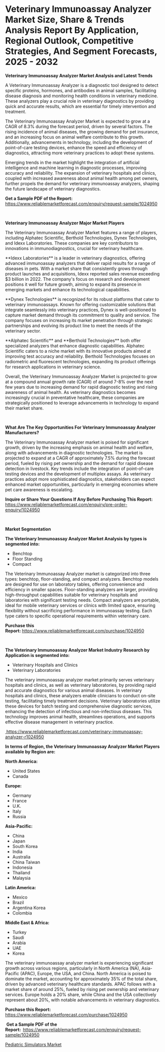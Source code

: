 <p><h1>Veterinary Immunoassay Analyzer Market Size, Share & Trends Analysis Report By Application, Regional Outlook, Competitive Strategies, And Segment Forecasts, 2025 - 2032</h1></p><p><strong>Veterinary Immunoassay Analyzer Market Analysis and Latest Trends</strong></p>
<p><p>A Veterinary Immunoassay Analyzer is a diagnostic tool designed to detect specific proteins, hormones, and antibodies in animal samples, facilitating disease diagnosis and monitoring health conditions in veterinary medicine. These analyzers play a crucial role in veterinary diagnostics by providing quick and accurate results, which are essential for timely intervention and treatment.</p><p>The Veterinary Immunoassay Analyzer Market is expected to grow at a CAGR of 8.3% during the forecast period, driven by several factors. The rising incidence of animal diseases, the growing demand for pet insurance, and an increasing focus on animal welfare contribute to this growth. Additionally, advancements in technology, including the development of point-of-care testing devices, enhance the speed and efficiency of diagnostics, attracting more veterinary practices to adopt these systems. </p><p>Emerging trends in the market highlight the integration of artificial intelligence and machine learning in diagnostic processes, improving accuracy and reliability. The expansion of veterinary hospitals and clinics, coupled with increased awareness about animal health among pet owners, further propels the demand for veterinary immunoassay analyzers, shaping the future landscape of veterinary diagnostics.</p></p>
<p><strong>Get a Sample PDF of the Report:&nbsp;</strong> <a href="https://www.reliablemarketforecast.com/enquiry/request-sample/1024950?utm_campaign=2940&utm_medium=2&utm_source=Github&utm_content=ia&utm_term=05032025&utm_id=veterinary-immunoassay-analyzer">https://www.reliablemarketforecast.com/enquiry/request-sample/1024950</a></p>
<p>&nbsp;</p>
<p><strong>Veterinary Immunoassay Analyzer Major Market Players</strong></p>
<p><p>The Veterinary Immunoassay Analyzer Market features a range of players, including Alphatec Scientific, Berthold Technologies, Dynex Technologies, and Idexx Laboratories. These companies are key contributors to innovations in immunodiagnostics, crucial for veterinary healthcare.</p><p>**Idexx Laboratories** is a leader in veterinary diagnostics, offering advanced immunoassay analyzers that deliver rapid results for a range of diseases in pets. With a market share that consistently grows through product launches and acquisitions, Idexx reported sales revenue exceeding $3 billion in 2022. The company's focus on research and development positions it well for future growth, aiming to expand its presence in emerging markets and enhance its technological capabilities.</p><p>**Dynex Technologies** is recognized for its robust platforms that cater to veterinary immunoassays. Known for offering customizable solutions that integrate seamlessly into veterinary practices, Dynex is well-positioned to capture market demand through its commitment to quality and service. The company focuses on increasing its market penetration through strategic partnerships and evolving its product line to meet the needs of the veterinary sector.</p><p>**Alphatec Scientific** and **Berthold Technologies** both offer specialized analyzers that enhance diagnostic capabilities. Alphatec Scientific caters to a niche market with its innovative products aimed at improving test accuracy and reliability. Berthold Technologies focuses on radiometric and fluorescent technologies, expanding its product offerings for research applications in veterinary science.</p><p>Overall, the Veterinary Immunoassay Analyzer Market is projected to grow at a compound annual growth rate (CAGR) of around 7-8% over the next few years due to increasing demand for rapid diagnostic testing and rising awareness of animal health. As veterinary diagnostics becomes increasingly crucial in preventative healthcare, these companies are strategically positioned to leverage advancements in technology to expand their market share.</p></p>
<p>&nbsp;</p>
<p><strong>What Are The Key Opportunities For Veterinary Immunoassay Analyzer Manufacturers?</strong></p>
<p><p>The Veterinary Immunoassay Analyzer market is poised for significant growth, driven by the increasing emphasis on animal health and welfare, along with advancements in diagnostic technologies. The market is projected to expand at a CAGR of approximately 7.5% during the forecast period, fueled by rising pet ownership and the demand for rapid disease detection in livestock. Key trends include the integration of point-of-care testing devices and the development of multiplex assays. As veterinary practices adopt more sophisticated diagnostics, stakeholders can expect enhanced market opportunities, particularly in emerging economies where pet care awareness is escalating.</p></p>
<p><strong>Inquire or Share Your Questions If Any Before Purchasing This Report:</strong> <a href="https://www.reliablemarketforecast.com/enquiry/pre-order-enquiry/1024950?utm_campaign=2940&utm_medium=2&utm_source=Github&utm_content=ia&utm_term=05032025&utm_id=veterinary-immunoassay-analyzer">https://www.reliablemarketforecast.com/enquiry/pre-order-enquiry/1024950</a></p>
<p>&nbsp;</p>
<p><strong>Market Segmentation</strong></p>
<p><strong>The Veterinary Immunoassay Analyzer Market Analysis by types is segmented into:</strong></p>
<p><ul><li>Benchtop</li><li>Floor Standing</li><li>Compact</li></ul></p>
<p><p>The Veterinary Immunoassay Analyzer market is categorized into three types: benchtop, floor-standing, and compact analyzers. Benchtop models are designed for use on laboratory tables, offering convenience and efficiency in smaller spaces. Floor-standing analyzers are larger, providing high-throughput capabilities suitable for veterinary hospitals and laboratories with significant testing needs. Compact analyzers are portable, ideal for mobile veterinary services or clinics with limited space, ensuring flexibility without sacrificing performance in immunoassay testing. Each type caters to specific operational requirements within veterinary care.</p></p>
<p><strong>Purchase this Report:&nbsp;</strong><a href="https://www.reliablemarketforecast.com/purchase/1024950?utm_campaign=2940&utm_medium=2&utm_source=Github&utm_content=ia&utm_term=05032025&utm_id=veterinary-immunoassay-analyzer">https://www.reliablemarketforecast.com/purchase/1024950</a></p>
<p>&nbsp;</p>
<p><strong>The Veterinary Immunoassay Analyzer Market Industry Research by Application is segmented into:</strong></p>
<p><ul><li>Veterinary Hospitals and Clinics</li><li>Veterinary Laboratories</li></ul></p>
<p><p>The veterinary immunoassay analyzer market primarily serves veterinary hospitals and clinics, as well as veterinary laboratories, by providing rapid and accurate diagnostics for various animal diseases. In veterinary hospitals and clinics, these analyzers enable clinicians to conduct on-site testing, facilitating timely treatment decisions. Veterinary laboratories utilize these devices for batch testing and comprehensive diagnostic services, enhancing the detection of infectious and non-infectious diseases. This technology improves animal health, streamlines operations, and supports effective disease management in veterinary practice.</p></p>
<p><a href="https://www.reliablemarketforecast.com/veterinary-immunoassay-analyzer-r1024950?utm_campaign=2940&utm_medium=2&utm_source=Github&utm_content=ia&utm_term=05032025&utm_id=veterinary-immunoassay-analyzer">&nbsp;https://www.reliablemarketforecast.com/veterinary-immunoassay-analyzer-r1024950</a></p>
<p><strong>In terms of Region, the Veterinary Immunoassay Analyzer Market Players available by Region are:</strong></p>
<p>
    <p> <strong> North America: </strong>
        <ul>
            <li>United States</li>
            <li>Canada</li>
        </ul>
        </p> 
    <p> <strong> Europe: </strong>
        <ul>
            <li>Germany</li>
            <li>France</li>
            <li>U.K.</li>
            <li>Italy</li>
            <li>Russia</li>
        </ul>
        </p> 
    <p> <strong> Asia-Pacific: </strong>
        <ul>
            <li>China</li>
            <li>Japan</li>
            <li>South Korea</li>
            <li>India</li>
            <li>Australia</li>
            <li>China Taiwan</li>
            <li>Indonesia</li>
            <li>Thailand</li>
            <li>Malaysia</li>
        </ul>
        </p> 
    <p> <strong> Latin America: </strong>
        <ul>
            <li>Mexico</li>
            <li>Brazil</li>
            <li>Argentina Korea</li>
            <li>Colombia</li>
        </ul>
        </p> 
    <p> <strong> Middle East & Africa: </strong>
        <ul>
            <li>Turkey</li>
            <li>Saudi</li>
            <li>Arabia</li>
            <li>UAE</li>
            <li>Korea</li>
        </ul>
    </p>
    </p>
<p><p>The veterinary immunoassay analyzer market is experiencing significant growth across various regions, particularly in North America (NA), Asia-Pacific (APAC), Europe, the USA, and China. North America is poised to dominate the market, accounting for approximately 35% of the total share, driven by advanced veterinary healthcare standards. APAC follows with a market share of around 25%, fueled by rising pet ownership and veterinary services. Europe holds a 20% share, while China and the USA collectively represent about 20%, with notable advancements in veterinary diagnostics.</p></p>
<p><strong>Purchase this Report: </strong><a href="https://www.reliablemarketforecast.com/purchase/1024950?utm_campaign=2940&utm_medium=2&utm_source=Github&utm_content=ia&utm_term=05032025&utm_id=veterinary-immunoassay-analyzer">https://www.reliablemarketforecast.com/purchase/1024950</a></p>
<p>&nbsp;<strong>Get a Sample PDF of the Report:&nbsp;&nbsp;</strong><a href="https://www.reliablemarketforecast.com/enquiry/request-sample/1024950?utm_campaign=2940&utm_medium=2&utm_source=Github&utm_content=ia&utm_term=05032025&utm_id=veterinary-immunoassay-analyzer">https://www.reliablemarketforecast.com/enquiry/request-sample/1024950</a></p>
<p><strong></strong></p>
<p><p><a href="https://github.com/osbornrdaflalo/Market-Research-Report-List-1/blob/main/pediatric-simulators-market.md?utm_campaign=2940&utm_medium=2&utm_source=Github&utm_content=ia&utm_term=05032025&utm_id=veterinary-immunoassay-analyzer">Pediatric Simulators Market</a></p></p>